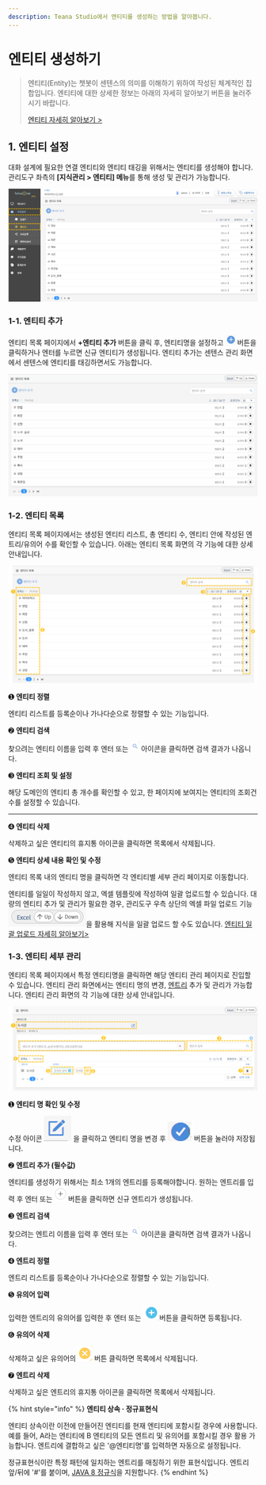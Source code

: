 ```yaml
---
description: Teana Studio에서 엔티티를 생성하는 방법을 알아봅니다.
---
```


# 엔티티 생성하기

> 엔티티(Entity)는 챗봇이 센텐스의 의미를 이해하기 위하여 작성된 체계적인 집합입니다. 엔티티에 대한 상세한 정보는 아래의 자세히 알아보기 버튼을 눌러주시기 바랍니다.
>
> [엔티티 자세히 알아보기 >](../../undefined/undefined-2.md#1.)  &#x20;

## 1. 엔티티 설정

대화 설계에 필요한 연결 엔티티와 엔티티 태깅을 위해서는 엔티티를 생성해야 합니다. 관리도구 좌측의 **\[지식관리 > 엔티티] 메뉴**를 통해 생성 및 관리가 가능합니다.&#x20;

![엔티티 목록 페이지 경로](<../../.gitbook/assets/1.엔티티 경로.png>)

### 1-1. 엔티티 추가

엔티티 목록 페이지에서 **+엔티티 추가** 버튼을 클릭 후, 엔티티명을 설정하고 ![](<../../.gitbook/assets/image (409).png>) 버튼을 클릭하거나 엔터를 누르면 신규 엔티티가 생성됩니다. 엔티티 추가는 센텐스 관리 화면에서 센텐스에 엔티티를 태깅하면서도 가능합니다.

![\[아이브릭스\] 엔티티 추가](<../../.gitbook/assets/엔티티 추가 (2).gif>)



### 1-2. 엔티티 목록

엔티티 목록 페이지에서는 생성된 엔티티 리스트, 총 엔티티 수, 엔티티 안에 작성된 엔트리/유의어 수를 확인할 수 있습니다. 아래는 엔티티 목록 화면의 각 기능에 대한 상세 안내입니다.

![엔티티 목록 화면](<../../.gitbook/assets/2.엔티티 목록 (1).png>)

➊ **엔티티 정렬** &#x20;

엔티티 리스트를 등록순이나 가나다순으로 정렬할 수 있는 기능입니다.



➋ **엔티티 검색**&#x20;

찾으려는 엔티티 이름을 입력 후 엔터 또는 ![](<../../.gitbook/assets/image (126).png>) 아이콘을 클릭하면 검색 결과가 나옵니다.



➌ **엔티티 조회 및 설정**

해당 도메인의 엔티티 총 개수를 확인할 수 있고, 한 페이지에 보여지는 엔티티의 조회건수를 설정할 수 있습니다.

****

➍ **엔티티 삭제** &#x20;

삭제하고 싶은 엔티티의 휴지통 아이콘을 클릭하면 목록에서 삭제됩니다.&#x20;



➎ **엔티티 상세 내용 확인 및 수정**

엔티티 목록 내의 엔티티 명을 클릭하면 각 엔티티별 세부 관리 페이지로 이동합니다.&#x20;



엔티티를 일일이 작성하지 않고, 엑셀 템플릿에 작성하여 일괄 업로드할 수 있습니다. 대량의 엔티티 추가 및 관리가 필요한 경우, 관리도구 우측 상단의 엑셀 파일 업로드 기능<img src="../../.gitbook/assets/image (176).png" alt="" data-size="line">을 활용해 지식을 일괄 업로드 할 수도 있습니다.  [엔티티 일괄 업로드 자세히 알아보기>](undefined-2.md#2.) &#x20;



### 1-3. 엔티티 세부 관리

엔티티 목록 페이지에서 특정 엔티티명을 클릭하면 해당 엔티티 관리 페이지로 진입할 수 있습니다. 엔티티 관리 화면에서는 엔티티 명의 변경, [엔트리](../../undefined/undefined-2.md#1-1.) 추가 및 관리가 가능합니다. 엔티티 관리 화면의 각 기능에 대한 상세 안내입니다.&#x20;

![엔티티 관리 페이지     ](<../../.gitbook/assets/3.엔티티 관리.png>)

➊ **엔티티 명 확인 및 수정**&#x20;

수정 아이콘 <img src="../../.gitbook/assets/image (346).png" alt="" data-size="line"> 을 클릭하고 엔티티 명을 변경 후 <img src="../../.gitbook/assets/image (292).png" alt="" data-size="line">버튼을 눌러야 저장됩니다.



➋ **엔트리 추가 **<mark style="color:red;">**(필수값)**</mark>

엔티티를 생성하기 위해서는 최소 1개의 엔트리를 등록해야합니다. 원하는 엔트리를 입력 후 엔터 또는<img src="../../.gitbook/assets/image (348).png" alt="" data-size="line">버튼을 클릭하면 신규 엔트리가 생성됩니다.   &#x20;



➌ **엔트리 검색**&#x20;

찾으려는 엔트리 이름을 입력 후 엔터 또는 ![](<../../.gitbook/assets/image (126).png>) 아이콘을 클릭하면 검색 결과가 나옵니다.



➍ **엔트리 정렬**&#x20;

엔트리 리스트를 등록순이나 가나다순으로 정렬할 수 있는 기능입니다.



➎ **유의어 입력**&#x20;

입력한 엔트리의 유의어를 입력한 후 엔터 또는 <img src="../../.gitbook/assets/image (1).png" alt="" data-size="line">버튼을 클릭하면 등록됩니다.&#x20;



➏ **유의어 삭제** &#x20;

삭제하고 싶은 유의어의<img src="../../.gitbook/assets/image (68).png" alt="" data-size="line"> 버튼 클릭하면 목록에서 삭제됩니다. &#x20;



➐ **엔트리 삭제**&#x20;

삭제하고 싶은 엔트리의 휴지통 아이콘을 클릭하면 목록에서 삭제됩니다.



{% hint style="info" %}
**엔티티 상속 · 정규표현식**

엔티티 상속이란 이전에 만들어진 엔티티를 현재 엔티티에 포함시킬 경우에 사용합니다. 예를 들어, A라는 엔티티에 B 엔티티의 모든 엔트리 및 유의어를 포함시킬 경우 활용 가능합니다. 엔트리에 결합하고 싶은 '@엔티티명'를 입력하면 자동으로 설정됩니다.

정규표현식이란  특정 패턴에 일치하는 엔트리를 매칭하기 위한 표현식입니다. 엔트리 앞/뒤에 '#'를 붙이며, [JAVA 8 정규식](https://docs.oracle.com/javase/8/docs/api/java/util/regex/Pattern.html)을 지원합니다.
{% endhint %}

&#x20;                &#x20;
